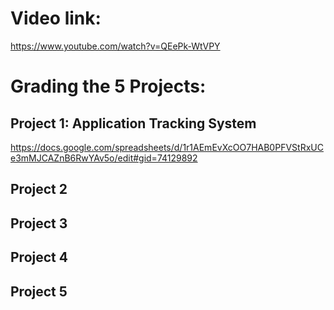 # Video link:
<https://www.youtube.com/watch?v=QEePk-WtVPY>

# Grading the 5 Projects:
## Project 1: Application Tracking System
<https://docs.google.com/spreadsheets/d/1r1AEmEvXcOO7HAB0PFVStRxUCe3mMJCAZnB6RwYAv5o/edit#gid=74129892>
## Project 2
## Project 3
## Project 4
## Project 5
